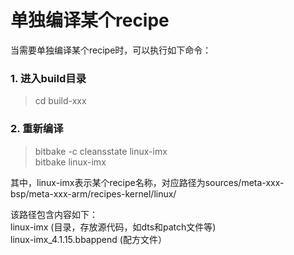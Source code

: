 # 单独编译某个recipe

当需要单独编译某个recipe时，可以执行如下命令：

### 1. 进入build目录
> cd build-xxx

### 2. 重新编译
> bitbake -c cleansstate linux-imx  
> bitbake linux-imx

其中，linux-imx表示某个recipe名称，对应路径为sources/meta-xxx-bsp/meta-xxx-arm/recipes-kernel/linux/  
  
该路径包含内容如下：  
linux-imx (目录，存放源代码，如dts和patch文件等)  
linux-imx_4.1.15.bbappend (配方文件）  

